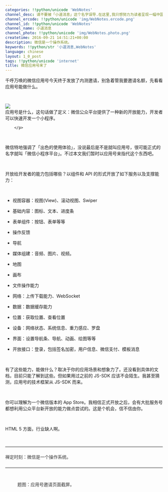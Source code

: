 ```yaml
---
categories: !!python/unicode 'WebNotes'
channel_desc: 请不要被「小道消息」这个名字误导.在这里,我只想努力为读者呈现一幅中国互联网的清明上河图.
channel_ercode: !!python/unicode 'img/WebNotes.ercode.png'
channel_id: !!python/unicode 'WebNotes'
channel_name: 小道消息
channel_photo: !!python/unicode 'img/WebNotes.photo.png'
createtime: 2016-09-21 14:51:21+00:00
description: 微信是一个操作系统。
keywords: !!python/str '小道消息,WebNotes'
language: chinese
layout: 1_0_post
tags: !!python/unicode 'internet'
title: 微信应用号来了
---
```

<div class="rich_media_content" id="js_content">
<p>
         千呼万唤的微信应用号今天终于发放了内测邀请，别急着管我要邀请名额，先看看应用号能做什么。
        </p>
<p>
<br/>
</p>
<p>
<img data-ratio="0.6984375" data-s="300,640" data-src="" data-type="png" data-w="1280" src="{{ '/img/ow5rEn8QGlHlFMgFxrNaJEic41ylwSco9sNTvCgXXN1DvzReu4LwM7wyMNMicsMtJIdvLqBaE8X3sunUJO1cu10Q.png' | prepend: site.img | replace: '//','/' }}"/>
<br/>
          应用号是什么，这句话做了定义：微信公众平台提供了一种新的开放能力，开发者可以快速开发一个小程序。
         
        </p>
<p>
<br/>
</p>
<p>
         微信特地强调了「出色的使用体验」，没说最后是不是就叫应用号，很可能正式的名字就叫「微信小程序平台」。不过本文我们暂时以应用号来指代这个东西吧。
        </p>
<p>
<br/>
</p>
<p>
         开放给开发者的能力包括哪些？以组件和 API 的形式开放了如下服务以及支撑能力：
        </p>
<p>
<br/>
</p>
<ul class="list-paddingleft-2" style="list-style-type: disc;">
<li>
<p>
           视图容器：视图(View)、滚动视图、Swiper
          </p>
</li>
<li>
<p>
           基础内容：图标、文本、进度条
          </p>
</li>
<li>
<p>
           表单组件：按钮、表单等等
          </p>
</li>
<li>
<p>
           操作反馈
          </p>
</li>
<li>
<p>
           导航
          </p>
</li>
<li>
<p>
           媒体组建：音频、图片、视频。
          </p>
</li>
<li>
<p>
           地图
          </p>
</li>
<li>
<p>
           画布
          </p>
</li>
<li>
<p>
           文件操作能力
          </p>
</li>
<li>
<p>
           网络：上传下载能力、WebSocket
          </p>
</li>
<li>
<p>
           数据：数据缓存能力
          </p>
</li>
<li>
<p>
           位置：获取位置、查看位置
          </p>
</li>
<li>
<p>
           设备：网络状态、系统信息、重力感应、罗盘
          </p>
</li>
<li>
<p>
           界面：设置导航条、导航、动画、绘图等等
          </p>
</li>
<li>
<p>
           开放接口：登录，包括签名加密，用户信息、微信支付、模板消息
          </p>
</li>
</ul>
<p>
<br/>
</p>
<p>
         有了这些能力，能做什么？取决于你的应用场景和想象力了。还没看到具体的文档，目前只能了解到这些。但如果用过之前的 JS-SDK 应该不会陌生。我甚至猜测，应用号的技术框架从 JS-SDK 而来。
        </p>
<p>
<br/>
</p>
<p>
         你可以理解为一个微信版本的 App Store。我相信正式开放之后，会有大批服务号都想利用公众平台新开放的能力做点尝试的。这是个机会，信不信由你。
        </p>
<p>
<br/>
</p>
<p>
         HTML 5 方面，行业缺人啊。
        </p>
<p>
<br/>
</p>
<hr style="font-family: Lato, Helvetica, Arial, freesans, clean, sans-serif; border-right-width: 0px; border-bottom-width: 0px; border-left-width: 0px; border-top-style: solid; border-top-color: rgb(234, 234, 234); height: 1px; margin-top: 1em; margin-bottom: 1em; color: rgb(51, 51, 51); white-space: normal;"/>
<p style="font-family: Lato, Helvetica, Arial, freesans, clean, sans-serif; border: 0px; margin-top: 1.5em; margin-bottom: 1.5em; outline: 0px; line-height: 1.5em; color: rgb(51, 51, 51); white-space: normal;">
         禅定时刻：微信是一个操作系统。
        </p>
<hr style="font-family: Lato, Helvetica, Arial, freesans, clean, sans-serif; border-right-width: 0px; border-bottom-width: 0px; border-left-width: 0px; border-top-style: solid; border-top-color: rgb(234, 234, 234); height: 1px; margin-top: 1em; margin-bottom: 1em; color: rgb(51, 51, 51); white-space: normal;"/>
<p style="font-family: Lato, Helvetica, Arial, freesans, clean, sans-serif; border: 0px; margin-top: 1.5em; margin-bottom: 1.5em; outline: 0px; line-height: 1.5em; color: rgb(51, 51, 51); white-space: normal;">
<span style="white-space: pre-wrap; font-family: 'Helvetica Neue', Helvetica, 'Hiragino Sans GB', 'Microsoft YaHei', Arial, sans-serif;">
          题图：应用号邀请页面截屏。
         </span>
<br/>
</p>
<p>
<br/>
</p>
<p>
<br/>
</p>
</div>